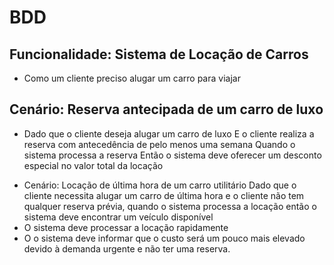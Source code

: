 # BDD
<h2>Funcionalidade: Sistema de Locação de Carros</h2>
<ul>
<li>Como um cliente preciso alugar um carro para viajar</li>
</ul>
<h2>Cenário: Reserva antecipada de um carro de luxo</h2>
<ul>
 <li> Dado que o cliente deseja alugar um carro de luxo E o cliente realiza a reserva com antecedência de pelo menos uma semana Quando o sistema processa a reserva Então o sistema deve oferecer um desconto especial no valor total da locação</li>
</ul>
<ul>
  <li>Cenário: Locação de última hora de um carro utilitário
Dado que o cliente necessita alugar um carro de última hora e o cliente não tem qualquer reserva prévia, quando o sistema processa a locação então o sistema deve encontrar um veículo disponível</li>
  <li>O sistema deve processar a locação rapidamente</li>
  <li>O o sistema deve informar que o custo será um pouco mais elevado devido à demanda urgente e não ter uma reserva.</li>
</ul>
